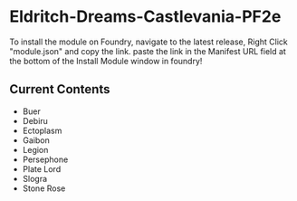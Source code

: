 ﻿# Eldritch-Dreams-Castlevania-PF2e
To install the module on Foundry, navigate to the latest release, Right Click "module.json" and copy the link. paste the link in the Manifest URL field at the bottom of the Install Module window in foundry!

## Current Contents
- Buer
- Debiru
- Ectoplasm
- Gaibon
- Legion
- Persephone
- Plate Lord
- Slogra
- Stone Rose
